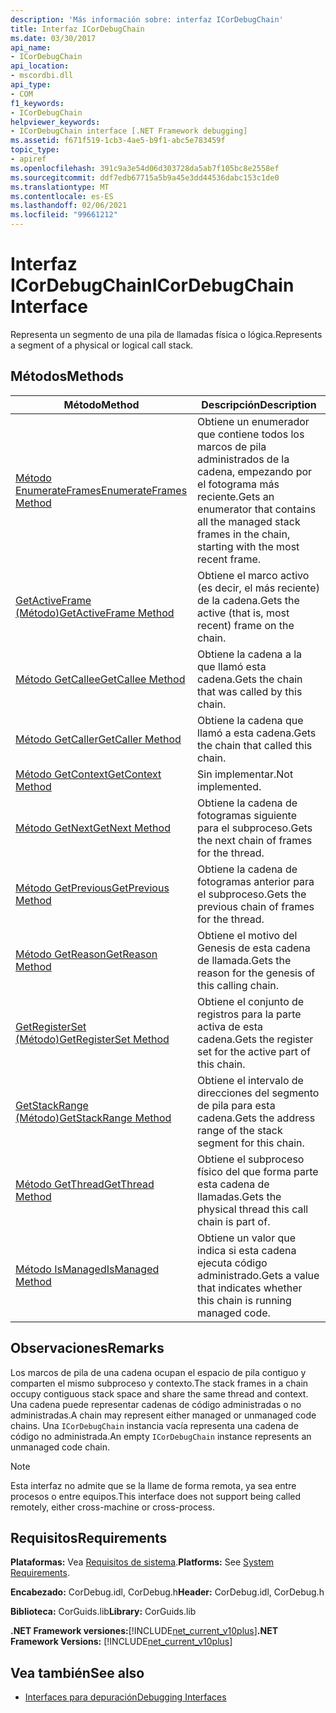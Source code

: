```yaml
---
description: 'Más información sobre: interfaz ICorDebugChain'
title: Interfaz ICorDebugChain
ms.date: 03/30/2017
api_name:
- ICorDebugChain
api_location:
- mscordbi.dll
api_type:
- COM
f1_keywords:
- ICorDebugChain
helpviewer_keywords:
- ICorDebugChain interface [.NET Framework debugging]
ms.assetid: f671f519-1cb3-4ae5-b9f1-abc5e783459f
topic_type:
- apiref
ms.openlocfilehash: 391c9a3e54d06d303728da5ab7f105bc8e2558ef
ms.sourcegitcommit: ddf7edb67715a5b9a45e3dd44536dabc153c1de0
ms.translationtype: MT
ms.contentlocale: es-ES
ms.lasthandoff: 02/06/2021
ms.locfileid: "99661212"
---
```

# <a name="icordebugchain-interface"></a><span data-ttu-id="26778-103">Interfaz ICorDebugChain</span><span class="sxs-lookup"><span data-stu-id="26778-103">ICorDebugChain Interface</span></span>

<span data-ttu-id="26778-104">Representa un segmento de una pila de llamadas física o lógica.</span><span class="sxs-lookup"><span data-stu-id="26778-104">Represents a segment of a physical or logical call stack.</span></span>  
  
## <a name="methods"></a><span data-ttu-id="26778-105">Métodos</span><span class="sxs-lookup"><span data-stu-id="26778-105">Methods</span></span>  
  
|<span data-ttu-id="26778-106">Método</span><span class="sxs-lookup"><span data-stu-id="26778-106">Method</span></span>|<span data-ttu-id="26778-107">Descripción</span><span class="sxs-lookup"><span data-stu-id="26778-107">Description</span></span>|  
|------------|-----------------|  
|[<span data-ttu-id="26778-108">Método EnumerateFrames</span><span class="sxs-lookup"><span data-stu-id="26778-108">EnumerateFrames Method</span></span>](icordebugchain-enumerateframes-method.md)|<span data-ttu-id="26778-109">Obtiene un enumerador que contiene todos los marcos de pila administrados de la cadena, empezando por el fotograma más reciente.</span><span class="sxs-lookup"><span data-stu-id="26778-109">Gets an enumerator that contains all the managed stack frames in the chain, starting with the most recent frame.</span></span>|  
|[<span data-ttu-id="26778-110">GetActiveFrame (Método)</span><span class="sxs-lookup"><span data-stu-id="26778-110">GetActiveFrame Method</span></span>](icordebugchain-getactiveframe-method.md)|<span data-ttu-id="26778-111">Obtiene el marco activo (es decir, el más reciente) de la cadena.</span><span class="sxs-lookup"><span data-stu-id="26778-111">Gets the active (that is, most recent) frame on the chain.</span></span>|  
|[<span data-ttu-id="26778-112">Método GetCallee</span><span class="sxs-lookup"><span data-stu-id="26778-112">GetCallee Method</span></span>](icordebugchain-getcallee-method.md)|<span data-ttu-id="26778-113">Obtiene la cadena a la que llamó esta cadena.</span><span class="sxs-lookup"><span data-stu-id="26778-113">Gets the chain that was called by this chain.</span></span>|  
|[<span data-ttu-id="26778-114">Método GetCaller</span><span class="sxs-lookup"><span data-stu-id="26778-114">GetCaller Method</span></span>](icordebugchain-getcaller-method.md)|<span data-ttu-id="26778-115">Obtiene la cadena que llamó a esta cadena.</span><span class="sxs-lookup"><span data-stu-id="26778-115">Gets the chain that called this chain.</span></span>|  
|[<span data-ttu-id="26778-116">Método GetContext</span><span class="sxs-lookup"><span data-stu-id="26778-116">GetContext Method</span></span>](icordebugchain-getcontext-method.md)|<span data-ttu-id="26778-117">Sin implementar.</span><span class="sxs-lookup"><span data-stu-id="26778-117">Not implemented.</span></span>|  
|[<span data-ttu-id="26778-118">Método GetNext</span><span class="sxs-lookup"><span data-stu-id="26778-118">GetNext Method</span></span>](icordebugchain-getnext-method.md)|<span data-ttu-id="26778-119">Obtiene la cadena de fotogramas siguiente para el subproceso.</span><span class="sxs-lookup"><span data-stu-id="26778-119">Gets the next chain of frames for the thread.</span></span>|  
|[<span data-ttu-id="26778-120">Método GetPrevious</span><span class="sxs-lookup"><span data-stu-id="26778-120">GetPrevious Method</span></span>](icordebugchain-getprevious-method.md)|<span data-ttu-id="26778-121">Obtiene la cadena de fotogramas anterior para el subproceso.</span><span class="sxs-lookup"><span data-stu-id="26778-121">Gets the previous chain of frames for the thread.</span></span>|  
|[<span data-ttu-id="26778-122">Método GetReason</span><span class="sxs-lookup"><span data-stu-id="26778-122">GetReason Method</span></span>](icordebugchain-getreason-method.md)|<span data-ttu-id="26778-123">Obtiene el motivo del Genesis de esta cadena de llamada.</span><span class="sxs-lookup"><span data-stu-id="26778-123">Gets the reason for the genesis of this calling chain.</span></span>|  
|[<span data-ttu-id="26778-124">GetRegisterSet (Método)</span><span class="sxs-lookup"><span data-stu-id="26778-124">GetRegisterSet Method</span></span>](icordebugchain-getregisterset-method.md)|<span data-ttu-id="26778-125">Obtiene el conjunto de registros para la parte activa de esta cadena.</span><span class="sxs-lookup"><span data-stu-id="26778-125">Gets the register set for the active part of this chain.</span></span>|  
|[<span data-ttu-id="26778-126">GetStackRange (Método)</span><span class="sxs-lookup"><span data-stu-id="26778-126">GetStackRange Method</span></span>](icordebugchain-getstackrange-method.md)|<span data-ttu-id="26778-127">Obtiene el intervalo de direcciones del segmento de pila para esta cadena.</span><span class="sxs-lookup"><span data-stu-id="26778-127">Gets the address range of the stack segment for this chain.</span></span>|  
|[<span data-ttu-id="26778-128">Método GetThread</span><span class="sxs-lookup"><span data-stu-id="26778-128">GetThread Method</span></span>](icordebugchain-getthread-method.md)|<span data-ttu-id="26778-129">Obtiene el subproceso físico del que forma parte esta cadena de llamadas.</span><span class="sxs-lookup"><span data-stu-id="26778-129">Gets the physical thread this call chain is part of.</span></span>|  
|[<span data-ttu-id="26778-130">Método IsManaged</span><span class="sxs-lookup"><span data-stu-id="26778-130">IsManaged Method</span></span>](icordebugchain-ismanaged-method.md)|<span data-ttu-id="26778-131">Obtiene un valor que indica si esta cadena ejecuta código administrado.</span><span class="sxs-lookup"><span data-stu-id="26778-131">Gets a value that indicates whether this chain is running managed code.</span></span>|  
  
## <a name="remarks"></a><span data-ttu-id="26778-132">Observaciones</span><span class="sxs-lookup"><span data-stu-id="26778-132">Remarks</span></span>  

 <span data-ttu-id="26778-133">Los marcos de pila de una cadena ocupan el espacio de pila contiguo y comparten el mismo subproceso y contexto.</span><span class="sxs-lookup"><span data-stu-id="26778-133">The stack frames in a chain occupy contiguous stack space and share the same thread and context.</span></span> <span data-ttu-id="26778-134">Una cadena puede representar cadenas de código administradas o no administradas.</span><span class="sxs-lookup"><span data-stu-id="26778-134">A chain may represent either managed or unmanaged code chains.</span></span> <span data-ttu-id="26778-135">Una `ICorDebugChain` instancia vacía representa una cadena de código no administrada.</span><span class="sxs-lookup"><span data-stu-id="26778-135">An empty `ICorDebugChain` instance represents an unmanaged code chain.</span></span>  
  
> [!NOTE]
> <span data-ttu-id="26778-136">Esta interfaz no admite que se la llame de forma remota, ya sea entre procesos o entre equipos.</span><span class="sxs-lookup"><span data-stu-id="26778-136">This interface does not support being called remotely, either cross-machine or cross-process.</span></span>  
  
## <a name="requirements"></a><span data-ttu-id="26778-137">Requisitos</span><span class="sxs-lookup"><span data-stu-id="26778-137">Requirements</span></span>  

 <span data-ttu-id="26778-138">**Plataformas:** Vea [Requisitos de sistema](../../get-started/system-requirements.md).</span><span class="sxs-lookup"><span data-stu-id="26778-138">**Platforms:** See [System Requirements](../../get-started/system-requirements.md).</span></span>  
  
 <span data-ttu-id="26778-139">**Encabezado:** CorDebug.idl, CorDebug.h</span><span class="sxs-lookup"><span data-stu-id="26778-139">**Header:** CorDebug.idl, CorDebug.h</span></span>  
  
 <span data-ttu-id="26778-140">**Biblioteca:** CorGuids.lib</span><span class="sxs-lookup"><span data-stu-id="26778-140">**Library:** CorGuids.lib</span></span>  
  
 <span data-ttu-id="26778-141">**.NET Framework versiones:**[!INCLUDE[net_current_v10plus](../../../../includes/net-current-v10plus-md.md)]</span><span class="sxs-lookup"><span data-stu-id="26778-141">**.NET Framework Versions:** [!INCLUDE[net_current_v10plus](../../../../includes/net-current-v10plus-md.md)]</span></span>  
  
## <a name="see-also"></a><span data-ttu-id="26778-142">Vea también</span><span class="sxs-lookup"><span data-stu-id="26778-142">See also</span></span>

- [<span data-ttu-id="26778-143">Interfaces para depuración</span><span class="sxs-lookup"><span data-stu-id="26778-143">Debugging Interfaces</span></span>](debugging-interfaces.md)
